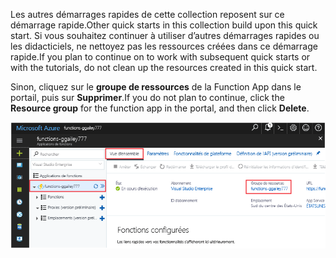 <span data-ttu-id="0ca9a-101">Les autres démarrages rapides de cette collection reposent sur ce démarrage rapide.</span><span class="sxs-lookup"><span data-stu-id="0ca9a-101">Other quick starts in this collection build upon this quick start.</span></span> <span data-ttu-id="0ca9a-102">Si vous souhaitez continuer à utiliser d’autres démarrages rapides ou les didacticiels, ne nettoyez pas les ressources créées dans ce démarrage rapide.</span><span class="sxs-lookup"><span data-stu-id="0ca9a-102">If you plan to continue on to work with subsequent quick starts or with the tutorials, do not clean up the resources created in this quick start.</span></span> 

<span data-ttu-id="0ca9a-103">Sinon, cliquez sur le **groupe de ressources** de la Function App dans le portail, puis sur **Supprimer**.</span><span class="sxs-lookup"><span data-stu-id="0ca9a-103">If you do not plan to continue, click the **Resource group** for the function app in the portal, and then click **Delete**.</span></span> 

![Sélectionnez le groupe de ressources à supprimer de la Function App.](./media/functions-quickstart-cleanup/functions-app-delete-resource-group.png)
